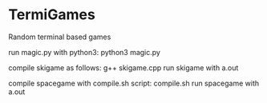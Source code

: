 # TermiGames

Random terminal based games 

run magic.py with python3:
	python3 magic.py

compile skigame as follows:
	g++ skigame.cpp
run skigame with a.out

compile spacegame with compile.sh script:
	compile.sh
run spacegame with a.out